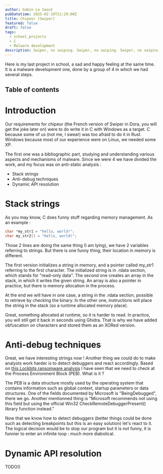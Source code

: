 ```yaml
---
author: Gabin Le Saout
pubDatetime: 2025-02-19T21:29:00Z
title: Chipeur (Swiper)
featured: false
draft: false
tags: 
  - school_projects
  - C
  - Malware development
description: Swiper, no swiping. Swiper, no swiping. Swiper, no swiping
---
```

Here is my last project in school, a sad and happy feeling at the same time. It is a malware development one, done by a group of 4 in which we had several steps.

## Table of contents
# Introduction

Our requirements for chipeur (the French version of Swiper in Dora, you will get the joke later on) were to do write it in C with Windows as a target. C because some of us (not me, I swear) was too afraid to do it in Rust. Windows because most of our experience were on Linux, we needed some XP.

The first one was a bibliographic part, studying and understanding various aspects and mechanisms of malware. Since we were 4 we have divided the work, and my focus was on anti-static analysis :
- Stack strings
- Anti-debug techniques
- Dynamic API resolution

# Stack strings

As you may know, C does funny stuff regarding memory management. As an example :
```C
char *my_str1 = "hello, world!";
char my_str2[] = "hello, world!";
```
Those 2 lines are doing the same thing (I am lying), we have 2 variables referring to strings. But there is one funny thing, their location in memory is different.

The first version initializes a string in memory, and a pointer called my_str1 referring to the first character. The initialized string is in .rdata section, which stands for "read-only data". 
The second one creates an array in the stack, in which it writes the given string. An array is also a pointer in practice, but there is memory allocation in the process.

At the end we will have in one case, a string in the .rdata section, possible to retrieve by checking the binary. In the other one, instructions will place the string in the stack (so a runtime allocated memory place).

Great, something allocated at runtime, so it is harder to read. In practice, you will still get it back in seconds using Ghidra. That is why we have added obfuscation on characters and stored them as an XORed version.

# Anti-debug techniques
Great, we have interesting strings now ! Another thing we could do to make analysts work harder is to detect debuggers and react accordingly. 
Based on [this Lockbits ransomware analysis](https://chuongdong.com/reverse%20engineering/2022/03/19/LockbitRansomware/#anti-analysis-anti-debug-check) I have seen that we need to check at the Process Environment Block (PEB). What is it ?

The PEB is a data structure mostly used by the operating system that contains information such as global context, startup parameters or data structures. One of the fields documented by Microsoft is "BeingDebugged", there we go. Another mentionned thing is "Microsoft recommends not using this field but using the official Win32 CheckRemoteDebuggerPresent() library function instead."

Now that we know how to detect debuggers (better things could be done such as detecting breakpoints but this is an easy solution) let's react to it. The logical decision would be to stop our program but it is not funny, it is funnier to enter an infinite loop : much more diabolical. 

# Dynamic API resolution
TODO()
